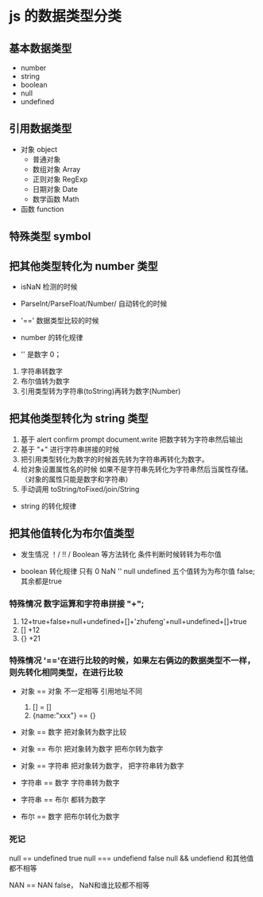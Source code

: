 # js 的数据类型分类
## 基本数据类型
- number
- string
- boolean
- null
- undefined
## 引用数据类型
- 对象 object
    - 普通对象
    - 数组对象 Array
    - 正则对象 RegExp
    - 日期对象 Date 
    - 数学函数 Math
- 函数 function

## 特殊类型 symbol

## 把其他类型转化为 number 类型

- isNaN 检测的时候

- ParseInt/ParseFloat/Number/ 自动转化的时候

- '==' 数据类型比较的时候

- number 的转化规律 
* '' 是数字 0；
1. 字符串转数字
2. 布尔值转为数字
3. 引用类型转为字符串(toString)再转为数字(Number)

## 把其他类型转化为 string 类型
1. 基于 alert confirm prompt document.write 把数字转为字符串然后输出
2. 基于 "+" 进行字符串拼接的时候
3. 把引用类型转化为数字的时候首先转为字符串再转化为数字。
4. 给对象设置属性名的时候 如果不是字符串先转化为字符串然后当属性存储。（对象的属性只能是数字和字符串）
5. 手动调用 toString/toFixed/join/String

- string 的转化规律 


## 把其他值转化为布尔值类型
- 发生情况
 ！/ !! / Boolean 等方法转化
 条件判断时候转转为布尔值


- boolean 转化规律
 只有 0 NaN '' null undefined 五个值转为为布尔值 false; 其余都是true



### 特殊情况 数字运算和字符串拼接 "+";
1. 12+true+false+null+undefined+[]+'zhufeng'+null+undefined+[]+true
2. [] +12
3. {} +21
### 特殊情况 '=='在进行比较的时候，如果左右俩边的数据类型不一样，则先转化相同类型，在进行比较
- 对象 == 对象 不一定相等 引用地址不同

    1. [] = []
    2. {name:"xxx"} == {} 
- 对象 == 数字 把对象转为数字比较

- 对象 == 布尔 把对象转为数字 把布尔转为数字

- 对象 == 字符串 把对象转为数字， 把字符串转为数字

- 字符串 == 数字 字符串转为数字

- 字符串 == 布尔 都转为数字

- 布尔 == 数字 把布尔转化为数字


### 死记
null == undefined true
null === undefiend false
null && undefiend 和其他值都不相等

NAN == NAN false， NaN和谁比较都不相等








